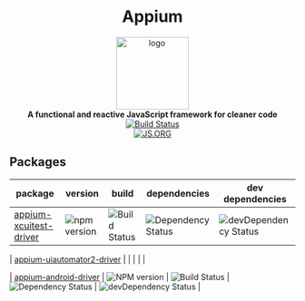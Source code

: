 <h1 align="center">Appium</h1>

<div align="center">
  <img alt="logo" src="https://raw.githubusercontent.com/cyclejs/cyclejs/master/logo.png" width="128">
</div>
<div align="center">
  <strong>A functional and reactive JavaScript framework for cleaner code</strong>
</div>
<div align="center">
  <!-- Build Status -->
  <a href="https://travis-ci.org/cyclejs/cyclejs">
    <img src="https://img.shields.io/travis/cyclejs/cyclejs/master.svg?style=flat-square"
      alt="Build Status" />
  </a>
  <br />
  <!-- JS.ORG -->
  <a href="http://js.org">
    <img src="https://img.shields.io/badge/js.org-cycle-ffb400.svg?style=flat-square"
      alt="JS.ORG" />
  </a>
</div>



## Packages

| package | version | build | dependencies | dev dependencies |
|---------|---------|-------|--------------|------------------|
| [appium-xcuitest-driver](https://github.com/appium/appium-xcuitest-driver) | ![npm version](http://img.shields.io/npm/v/appium-xcuitest-driver.svg) | ![Build Status](https://api.travis-ci.org/appium/appium-xcuitest-driver.png?branch=master) | ![Dependency Status](https://david-dm.org/appium/appium-xcuitest-driver.svg) | ![devDependency Status](https://david-dm.org/appium/appium-xcuitest-driver/dev-status.svg) |

| [appium-uiautomator2-driver](https://github.com/appium/appium-uiautomator2-driver) | | | | |

| [appium-android-driver](https://github.com/appium/appium-android-driver) | ![NPM version](http://img.shields.io/npm/v/appium-android-driver.svg) | ![Build Status](https://travis-ci.org/appium/appium-android-driver.svg?branch=master) | ![Dependency Status](https://david-dm.org/appium/appium-android-driver.svg) | ![devDependency Status](https://david-dm.org/appium/appium-android-driver/dev-status.svg) |
